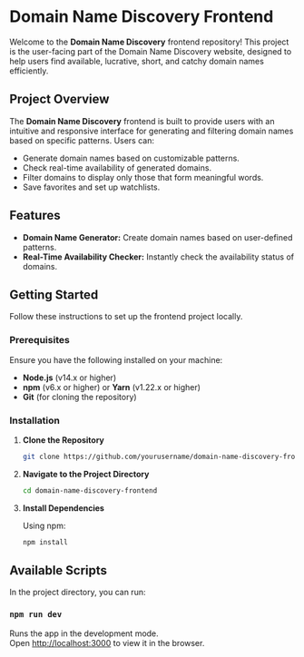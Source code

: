 # Domain Name Discovery Frontend

Welcome to the **Domain Name Discovery** frontend repository! This project is the user-facing part of the Domain Name Discovery website, designed to help users find available, lucrative, short, and catchy domain names efficiently.

## Project Overview

The **Domain Name Discovery** frontend is built to provide users with an intuitive and responsive interface for generating and filtering domain names based on specific patterns. Users can:

- Generate domain names based on customizable patterns.
- Check real-time availability of generated domains.
- Filter domains to display only those that form meaningful words.
- Save favorites and set up watchlists.

## Features

- **Domain Name Generator:** Create domain names based on user-defined patterns.
- **Real-Time Availability Checker:** Instantly check the availability status of domains.

## Getting Started

Follow these instructions to set up the frontend project locally.

### Prerequisites

Ensure you have the following installed on your machine:

- **Node.js** (v14.x or higher)
- **npm** (v6.x or higher) or **Yarn** (v1.22.x or higher)
- **Git** (for cloning the repository)

### Installation

1. **Clone the Repository**

   ```bash
   git clone https://github.com/yourusername/domain-name-discovery-frontend.git
   ```

2. **Navigate to the Project Directory**

   ```bash
   cd domain-name-discovery-frontend
   ```

3. **Install Dependencies**

   Using npm:

   ```bash
   npm install
   ```

## Available Scripts

In the project directory, you can run:

### `npm run dev`

Runs the app in the development mode.\
Open [http://localhost:3000](http://localhost:3000) to view it in the browser.
